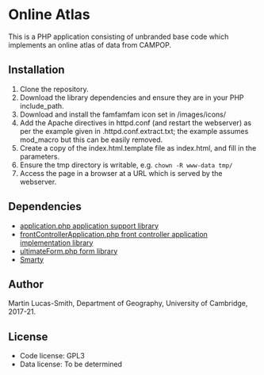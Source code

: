 # Online Atlas

This is a PHP application consisting of unbranded base code which implements an online atlas of data from CAMPOP.


Installation
------------

1. Clone the repository.
2. Download the library dependencies and ensure they are in your PHP include_path.
3. Download and install the famfamfam icon set in /images/icons/
4. Add the Apache directives in httpd.conf (and restart the webserver) as per the example given in .httpd.conf.extract.txt; the example assumes mod_macro but this can be easily removed.
5. Create a copy of the index.html.template file as index.html, and fill in the parameters.
6. Ensure the tmp directory is writable, e.g. `chown -R www-data tmp/`
7. Access the page in a browser at a URL which is served by the webserver.


Dependencies
------------

* [application.php application support library](https://download.geog.cam.ac.uk/projects/application/)
* [frontControllerApplication.php front controller application implementation library](https://download.geog.cam.ac.uk/projects/frontcontrollerapplication/)
* [ultimateForm.php form library](https://download.geog.cam.ac.uk/projects/ultimateform/)
* [Smarty](https://www.smarty.net/)


Author
------

Martin Lucas-Smith, Department of Geography, University of Cambridge, 2017-21.


License
-------

- Code license: GPL3
- Data license: To be determined
